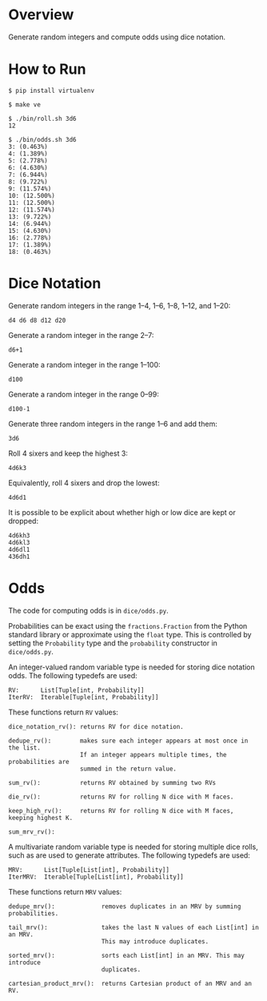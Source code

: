 # Overview

Generate random integers and compute odds using dice notation.

# How to Run

    $ pip install virtualenv

    $ make ve

    $ ./bin/roll.sh 3d6
    12

    $ ./bin/odds.sh 3d6
    3: (0.463%)
    4: (1.389%)
    5: (2.778%)
    6: (4.630%)
    7: (6.944%)
    8: (9.722%)
    9: (11.574%)
    10: (12.500%)
    11: (12.500%)
    12: (11.574%)
    13: (9.722%)
    14: (6.944%)
    15: (4.630%)
    16: (2.778%)
    17: (1.389%)
    18: (0.463%)

# Dice Notation

Generate random integers in the range 1–4, 1–6, 1–8, 1–12, and 1–20:

    d4 d6 d8 d12 d20

Generate a random integer in the range 2–7:

    d6+1

Generate a random integer in the range 1–100:

    d100
    
Generate a random integer in the range 0–99:

    d100-1

Generate three random integers in the range 1–6 and add them:

    3d6

Roll 4 sixers and keep the highest 3:

    4d6k3
    
Equivalently, roll 4 sixers and drop the lowest:

    4d6d1

It is possible to be explicit about whether high or low dice are kept or dropped:

    4d6kh3
    4d6kl3
    4d6dl1
    436dh1

# Odds

The code for computing odds is in `dice/odds.py`.

Probabilities can be exact using the `fractions.Fraction` from the
Python standard library or approximate using the `float` type.  This
is controlled by setting the `Probability` type and the `probability`
constructor in `dice/odds.py`.

An integer-valued random variable type is needed for storing dice
notation odds. The following typedefs are used:

    RV:      List[Tuple[int, Probability]]
    IterRV:  Iterable[Tuple[int, Probability]]

These functions return `RV` values:

    dice_notation_rv(): returns RV for dice notation.

    dedupe_rv():        makes sure each integer appears at most once in the list.
                        If an integer appears multiple times, the probabilities are
                        summed in the return value.

    sum_rv():           returns RV obtained by summing two RVs

    die_rv():           returns RV for rolling N dice with M faces.

    keep_high_rv():     returns RV for rolling N dice with M faces, keeping highest K.
    
    sum_mrv_rv():

A multivariate random variable type is needed for storing multiple
dice rolls, such as are used to generate attributes. The following
typedefs are used:

    MRV:      List[Tuple[List[int], Probability]]
    IterMRV:  Iterable[Tuple[List[int], Probability]]

These functions return `MRV` values:

    dedupe_mrv():             removes duplicates in an MRV by summing probabilities.

    tail_mrv():               takes the last N values of each List[int] in an MRV.
                              This may introduce duplicates.

    sorted_mrv():             sorts each List[int] in an MRV. This may introduce
                              duplicates.

    cartesian_product_mrv():  returns Cartesian product of an MRV and an RV.    
